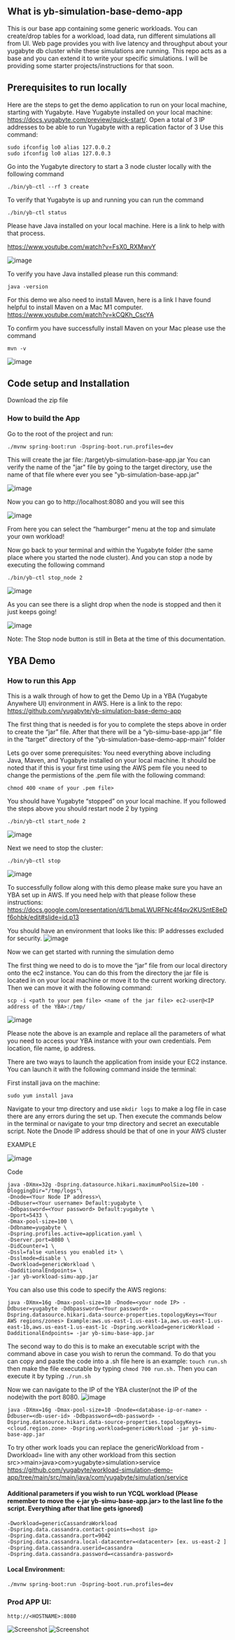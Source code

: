 ## What is yb-simulation-base-demo-app
This is our base app containing some generic workloads. You can create/drop tables for a workload, load data, run different simulations all from UI. Web page provides you with live latency and throughput about your yugabyte db cluster while these simulations are running. This repo acts as a base and you can extend it to write your specific simulations. I will be providing some starter projects/instructions for that soon. 

## Prerequisites to run locally
Here are the steps to get the demo application to run on your local machine, starting with Yugabyte.
Have Yugabyte installed on your local machine: https://docs.yugabyte.com/preview/quick-start/.
Open a total of 3 IP addresses to be able to run Yugabyte with a replication factor of 3
Use this command:
```
sudo ifconfig lo0 alias 127.0.0.2
sudo ifconfig lo0 alias 127.0.0.3
```
Go into the Yugabyte directory to start a 3 node cluster locally with the following command 
```
./bin/yb-ctl --rf 3 create 
```
To verify that Yugabyte is up and running you can run the command
```
./bin/yb-ctl status
```
Please have Java installed on your local machine. Here is a link to help with that process. 

https://www.youtube.com/watch?v=FsX0_RXMwvY


![image](https://user-images.githubusercontent.com/78859174/192043252-88b9578d-7e79-49cd-bae6-486c8df1bf0c.png)

To verify you have Java installed please run this command:
```
java -version
```
For this demo we also need to install Maven, here is a link I have found helpful to install Maven on a Mac M1 computer.
https://www.youtube.com/watch?v=kCQKh_CscYA

To confirm you have successfully install Maven on your Mac please use the command
```
mvn -v
```
![image](https://user-images.githubusercontent.com/78859174/192044014-ff113c98-24db-4b5a-aa0e-e12373f72cf6.png)


## Code setup and Installation
Download the zip file

### How to build the App
Go to the root of the project and run:
```
./mvnw spring-boot:run -Dspring-boot.run.profiles=dev
```
This will create the jar file: <yb-simulation-base-demo-app>/target/yb-simulation-base-app.jar
You can verify the name of the "jar" file by going to the target directory, use the name of that file where ever you see "yb-simulation-base-app.jar"

![image](https://user-images.githubusercontent.com/78859174/196288218-13d499ee-a401-4b25-b95c-6e42c64a9824.png)


Now you can go to http://localhost:8080 and you will see this

![image](https://user-images.githubusercontent.com/78859174/192045736-8cbb6ae0-9bd5-4fc6-ae0d-c2830192b669.png)

From here you can select the “hamburger” menu at the top and simulate your own workload!

Now go back to your terminal and within the Yugabyte folder (the same place where you started the node cluster). And you can stop a node by executing the following command 
```
./bin/yb-ctl stop_node 2
```
![image](https://user-images.githubusercontent.com/78859174/192045896-003b5a72-d97c-4521-96a5-0f0e8cb63c93.png)

As you can see there is a slight drop when the node is stopped and then it just keeps going!
  
![image](https://user-images.githubusercontent.com/78859174/192046016-54f475fb-9237-41bc-a85a-5ea8036409ea.png)

Note: The Stop node button is still in Beta at the time of this documentation. 
  

## YBA Demo
### How to run this App
This is a walk through of how to get the Demo Up in a YBA (Yugabyte Anywhere UI) environment in AWS. Here is a link to the repo: https://github.com/yugabyte/yb-simulation-base-demo-app

The first thing that is needed is for you to complete the steps above in order to create the “jar” file. After that there will be a “yb-simu-base-app.jar” file in the “target” directory of the “yb-simulation-base-demo-app-main” folder 

Lets go over some prerequisites: You need everything above including Java, Maven, and Yugabyte installed on your local machine. It should be noted that if this is your first time using the AWS pem file you need to change the permistions of the .pem file with the following command:
  
```
chmod 400 <name of your .pem file>
```

You should have Yugabyte “stopped” on your local machine. If you followed the steps above you should restart node 2 by typing 
```
./bin/yb-ctl start_node 2
```
![image](https://user-images.githubusercontent.com/78859174/192046522-6ca91219-e137-456f-b6cf-ba800fc11a61.png)

  
Next we need to stop the cluster: 
```
./bin/yb-ctl stop
```
![image](https://user-images.githubusercontent.com/78859174/192046645-8d7926a8-4304-4ff2-9b49-605400d3ae45.png)
 
To successfully follow along with this demo please make sure you have an YBA set up in AWS. If you need help with that please follow these instructions: 
https://docs.google.com/presentation/d/1LbmaLWURFNc4f4pv2KUSntE8eDf6ohbk/edit#slide=id.p13

You should have an environment that looks like this: IP addresses excluded for security.
![image](https://user-images.githubusercontent.com/78859174/192046695-1c4ff20a-b4dd-4cbf-bacd-db432680b706.png)

Now we can get started with running the simulation demo

The first thing we need to do is to move the “jar” file from our local directory onto the ec2 instance. You can do this from the directory the jar file is located in on your local machine or move it to the current working directory. Then we can move it with the following command: 
```
scp -i <path to your pem file> <name of the jar file> ec2-user@<IP address of the YBA>:/tmp/
```
![image](https://user-images.githubusercontent.com/78859174/192046830-32107334-f447-4521-8c1f-3f1b1492e8cf.png)

Please note the above is an example and replace all the parameters of what you need to access your YBA instance with your own credentials. Pem location, file name, ip address.

There are two ways to launch the application from inside your EC2 instance. You can launch it with the following command inside the terminal:
  
First install java on the machine: 
```
sudo yum install java
```
Navigate to your tmp directory and use ```mkdir logs``` to make a log file in case there are any errors during the set up. 
Then execute the commands below in the terminal or navigate to your tmp directory and secret an executable script. Note the Dnode IP address should be that of one in your AWS cluster

 
EXAMPLE  
  
![image](https://user-images.githubusercontent.com/78859174/192047573-ce34a4ca-7e0d-4918-b8dd-14fec9b309a3.png)
  
 Code
 ```
 java -DXmx=32g -Dspring.datasource.hikari.maximumPoolSize=100 -DloggingDir="/tmp/logs"\
-Dnode=<Your Node IP address>\
-Ddbuser=<Your username> Default:yugabyte \
-Ddbpassword=<Your password> Default:yugabyte \
-Dport=5433 \
-Dmax-pool-size=100 \
-Ddbname=yugabyte \
-Dspring.profiles.active=application.yaml \
-Dserver.port=8080 \
-DidCounter=1 \
-Dssl=false <unless you enabled it> \
-Dsslmode=disable \
-Dworkload=genericWorkload \
-DadditionalEndpoints= \
-jar yb-workload-simu-app.jar
 ```
You can also use this code to specify the AWS regions:
```  
java -DXmx=16g -Dmax-pool-size=10 -Dnode=<your node IP> -Ddbuser=yugabyte -Ddbpassword=<Your password> -Dspring.datasource.hikari.data-source-properties.topologyKeys=<Your AWS regions/zones> Example:aws.us-east-1.us-east-1a,aws.us-east-1.us-east-1b,aws.us-east-1.us-east-1c -Dspring.workload=genericWorkload -DadditionalEndpoints= -jar yb-simu-base-app.jar
```
  
The second way to do this is to make an executable script with the command above in case you wish to rerun the command. To do that you can copy and paste the code into a .sh file here is an example: ```touch run.sh``` then make the file executable by typing ```chmod 700 run.sh.``` Then you can execute it by typing ```./run.sh```

Now we can navigate to the IP of the YBA cluster(not the IP of the node)with the port 8080.
![image](https://user-images.githubusercontent.com/78859174/192047682-7bfaba93-9164-49e1-a205-2eb5bab2a50f.png)


  
  
  
  
  
  ```
java -DXmx=16g -Dmax-pool-size=10 -Dnode=<database-ip-or-name> -Ddbuser=<db-user-id> -Ddbpassword=<db-password> -Dspring.datasource.hikari.data-source-properties.topologyKeys=<cloud.region.zone> -Dspring.workload=genericWorkload -jar yb-simu-base-app.jar
```
  
To try other work loads you can replace the genericWorkload from -Dworkload= line with any other workload from this section src>>main>java>com>yugabyte>simulation>service https://github.com/yugabyte/workload-simulation-demo-app/tree/main/src/main/java/com/yugabyte/simulation/service

#### Additional parameters if you wish to run YCQL workload (Please remember to move the <-jar yb-simu-base-app.jar> to the last line fo the script. Everything after that line gets ignored)
```
-Dworkload=genericCassandraWorkload
-Dspring.data.cassandra.contact-points=<host ip> 
-Dspring.data.cassandra.port=9042 
-Dspring.data.cassandra.local-datacenter=<datacenter> [ex. us-east-2 ]
-Dspring.data.cassandra.userid=cassandra 
-Dspring.data.cassandra.password=<cassandra-password>
```

#### Local Environment: 
```
./mvnw spring-boot:run -Dspring-boot.run.profiles=dev
```

### Prod APP UI: 
```
http://<HOSTNAME>:8080
```
![Screenshot](docs/image1.png)
![Screenshot](docs/image2.png)
